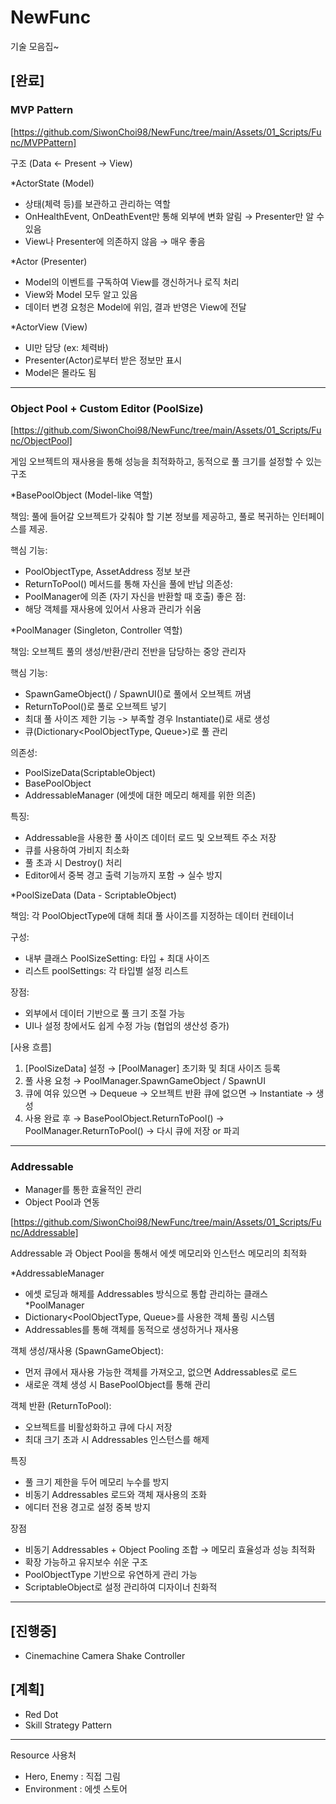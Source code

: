 # NewFunc

기술 모음집~

## [완료]

### MVP Pattern
  
[https://github.com/SiwonChoi98/NewFunc/tree/main/Assets/01_Scripts/Func/MVPPattern]

구조 (Data <- Present -> View)
  
*ActorState (Model)
- 상태(체력 등)를 보관하고 관리하는 역할
- OnHealthEvent, OnDeathEvent만 통해 외부에 변화 알림 → Presenter만 알 수 있음
- View나 Presenter에 의존하지 않음 → 매우 좋음
      
*Actor (Presenter)
- Model의 이벤트를 구독하여 View를 갱신하거나 로직 처리
- View와 Model 모두 알고 있음
- 데이터 변경 요청은 Model에 위임, 결과 반영은 View에 전달
          
*ActorView (View)
- UI만 담당 (ex: 체력바)
- Presenter(Actor)로부터 받은 정보만 표시
- Model은 몰라도 됨

------------------------------------------------------------------------------------

### Object Pool + Custom Editor (PoolSize)

[https://github.com/SiwonChoi98/NewFunc/tree/main/Assets/01_Scripts/Func/ObjectPool]

게임 오브젝트의 재사용을 통해 성능을 최적화하고, 동적으로 풀 크기를 설정할 수 있는 구조

*BasePoolObject (Model-like 역할)

책임: 풀에 들어갈 오브젝트가 갖춰야 할 기본 정보를 제공하고, 풀로 복귀하는 인터페이스를 제공.

핵심 기능:
- PoolObjectType, AssetAddress 정보 보관
- ReturnToPool() 메서드를 통해 자신을 풀에 반납
의존성: 
- PoolManager에 의존 (자기 자신을 반환할 때 호출)
좋은 점:
- 해당 객체를 재사용에 있어서 사용과 관리가 쉬움

*PoolManager (Singleton, Controller 역할)

책임: 오브젝트 풀의 생성/반환/관리 전반을 담당하는 중앙 관리자

핵심 기능:
- SpawnGameObject() / SpawnUI()로 풀에서 오브젝트 꺼냄
- ReturnToPool()로 풀로 오브젝트 넣기
- 최대 풀 사이즈 제한 기능 -> 부족할 경우 Instantiate()로 새로 생성
- 큐(Dictionary<PoolObjectType, Queue<BasePoolObject>>)로 풀 관리

의존성:
- PoolSizeData(ScriptableObject)
- BasePoolObject
- AddressableManager (에셋에 대한 메모리 해제를 위한 의존)

특징:
- Addressable을 사용한 풀 사이즈 데이터 로드 및 오브젝트 주소 저장
- 큐를 사용하여 가비지 최소화
- 풀 초과 시 Destroy() 처리
- Editor에서 중복 경고 출력 기능까지 포함 → 실수 방지

*PoolSizeData (Data - ScriptableObject)

책임: 
각 PoolObjectType에 대해 최대 풀 사이즈를 지정하는 데이터 컨테이너

구성: 
- 내부 클래스 PoolSizeSetting: 타입 + 최대 사이즈
- 리스트 poolSettings: 각 타입별 설정 리스트

장점:
- 외부에서 데이터 기반으로 풀 크기 조절 가능
- UI나 설정 창에서도 쉽게 수정 가능 (협업의 생산성 증가)

[사용 흐름]
1. [PoolSizeData] 설정 → [PoolManager] 초기화 및 최대 사이즈 등록
2. 풀 사용 요청 → PoolManager.SpawnGameObject / SpawnUI
3. 큐에 여유 있으면 → Dequeue → 오브젝트 반환 큐에 없으면 → Instantiate → 생성
4. 사용 완료 후 → BasePoolObject.ReturnToPool() -> PoolManager.ReturnToPool() → 다시 큐에 저장 or 파괴

------------------------------------------------------------------------------------

### Addressable
  - Manager를 통한 효율적인 관리
  - Object Pool과 연동

 [https://github.com/SiwonChoi98/NewFunc/tree/main/Assets/01_Scripts/Func/Addressable]

 Addressable 과 Object Pool을 통해서 에셋 메모리와 인스턴스 메모리의 최적화

*AddressableManager
 - 에셋 로딩과 해제를 Addressables 방식으로 통합 관리하는 클래스
*PoolManager
- Dictionary<PoolObjectType, Queue<BasePoolObject>>를 사용한 객체 풀링 시스템
- Addressables를 통해 객체를 동적으로 생성하거나 재사용

객체 생성/재사용 (SpawnGameObject):
- 먼저 큐에서 재사용 가능한 객체를 가져오고, 없으면 Addressables로 로드
- 새로운 객체 생성 시 BasePoolObject를 통해 관리

객체 반환 (ReturnToPool):
- 오브젝트를 비활성화하고 큐에 다시 저장
- 최대 크기 초과 시 Addressables 인스턴스를 해제

특징 
- 풀 크기 제한을 두어 메모리 누수를 방지
- 비동기 Addressables 로드와 객체 재사용의 조화
- 에디터 전용 경고로 설정 중복 방지

장점
- 비동기 Addressables + Object Pooling 조합 → 메모리 효율성과 성능 최적화
- 확장 가능하고 유지보수 쉬운 구조
- PoolObjectType 기반으로 유연하게 관리 가능
- ScriptableObject로 설정 관리하여 디자이너 친화적
  
------------------------------------------------------------------------------------

## [진행중]
- Cinemachine Camera Shake Controller
  
## [계획]

- Red Dot
- Skill Strategy Pattern

------------------------------------------------------------------------------------

Resource 사용처
- Hero, Enemy : 직접 그림
- Environment : 에셋 스토어
